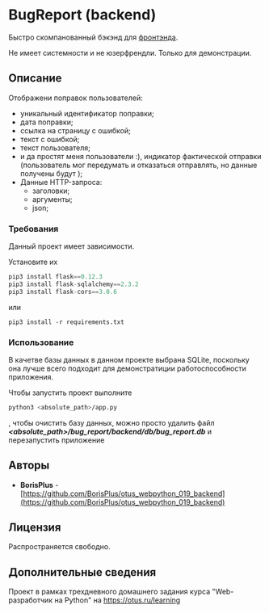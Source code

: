 # BugReport (backend)

Быстро скомпанованный бэкэнд для [фронтэнда](https://github.com/BorisPlus/otus_webpython_019_frontend).

Не имеет системности и не юзерфрендли. Только для демонстрации.

## Описание

Отображени поправок пользователей:
* уникальный идентификатор поправки;
* дата поправки;
* ссылка на страницу с ошибкой;
* текст с ошибкой;
* текст пользователя;
*  и да простят меня пользователи :), индикатор фактической отправки (пользователь мог передумать и отказаться отправлять, но данные получены будут );
* Данные HTTP-запроса:
  * заголовки;
  * аргументы;
  * json;


### Требования

Данный проект имеет зависимости.

Установите их

```python
pip3 install flask==0.12.3 
pip3 install flask-sqlalchemy==2.3.2
pip3 install flask-cors==3.0.6
```

или

```
pip3 install -r requirements.txt
```

### Использование

В качетве базы данных в данном проекте выбрана SQLite, поскольку она лучше всего подходит для демонстратиции работоспособности приложения. 

Чтобы запустить проект выполните
```bash
python3 <absolute_path>/app.py
```
, чтобы очистить базу данных, можно просто удалить файл **_<absolute_path>/bug_report/backend/db/bug_report.db_** и перезапустить приложение 

## Авторы

* **BorisPlus** - [https://github.com/BorisPlus/otus_webpython_019_backend](https://github.com/BorisPlus/otus_webpython_019_backend)

## Лицензия

Распространяется свободно.

## Дополнительные сведения

Проект в рамках трехдневного домашнего задания курса "Web-разработчик на Python" на https://otus.ru/learning
